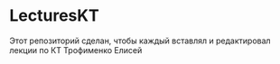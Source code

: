 # LecturesKT
Этот репозиторий сделан, чтобы каждый вставлял и редактировал лекции по КТ
Трофименко Елисей
